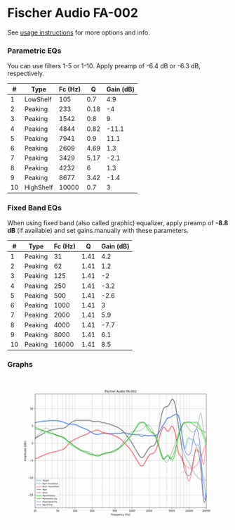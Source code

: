 # Fischer Audio FA-002
See [usage instructions](https://github.com/jaakkopasanen/AutoEq#usage) for more options and info.

### Parametric EQs
You can use filters 1-5 or 1-10. Apply preamp of -6.4 dB or -6.3 dB, respectively.

|   # | Type      |   Fc (Hz) |    Q |   Gain (dB) |
|-----|-----------|-----------|------|-------------|
|   1 | LowShelf  |       105 | 0.7  |         4.9 |
|   2 | Peaking   |       233 | 0.18 |        -4   |
|   3 | Peaking   |      1542 | 0.8  |         9   |
|   4 | Peaking   |      4844 | 0.82 |       -11.1 |
|   5 | Peaking   |      7941 | 0.9  |        11.1 |
|   6 | Peaking   |      2609 | 4.69 |         1.3 |
|   7 | Peaking   |      3429 | 5.17 |        -2.1 |
|   8 | Peaking   |      4232 | 6    |         1.3 |
|   9 | Peaking   |      8677 | 3.42 |        -1.4 |
|  10 | HighShelf |     10000 | 0.7  |         3   |

### Fixed Band EQs
When using fixed band (also called graphic) equalizer, apply preamp of **-8.8 dB** (if available) and set gains manually with these parameters.

|   # | Type    |   Fc (Hz) |    Q |   Gain (dB) |
|-----|---------|-----------|------|-------------|
|   1 | Peaking |        31 | 1.41 |         4.2 |
|   2 | Peaking |        62 | 1.41 |         1.2 |
|   3 | Peaking |       125 | 1.41 |        -2   |
|   4 | Peaking |       250 | 1.41 |        -3.2 |
|   5 | Peaking |       500 | 1.41 |        -2.6 |
|   6 | Peaking |      1000 | 1.41 |         3   |
|   7 | Peaking |      2000 | 1.41 |         5.9 |
|   8 | Peaking |      4000 | 1.41 |        -7.7 |
|   9 | Peaking |      8000 | 1.41 |         6.1 |
|  10 | Peaking |     16000 | 1.41 |         8.5 |

### Graphs
![](./Fischer%20Audio%20FA-002.png)
